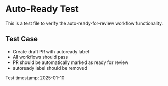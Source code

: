 # Auto-Ready Test

This is a test file to verify the auto-ready-for-review workflow functionality.

## Test Case
- Create draft PR with autoready label
- All workflows should pass
- PR should be automatically marked as ready for review
- autoready label should be removed

Test timestamp: 2025-01-10